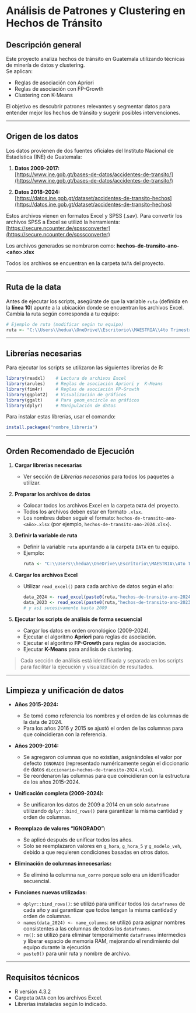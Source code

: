 # Análisis de Patrones y Clustering en Hechos de Tránsito

## Descripción general
Este proyecto analiza hechos de tránsito en Guatemala utilizando técnicas de minería de datos y clustering.  
Se aplican:

- Reglas de asociación con Apriori
- Reglas de asociación con FP-Growth
- Clustering con K-Means

El objetivo es descubrir patrones relevantes y segmentar datos para entender mejor los hechos de tránsito y sugerir posibles intervenciones.

---

## Origen de los datos

Los datos provienen de dos fuentes oficiales del Instituto Nacional de Estadística (INE) de Guatemala:

1. **Datos 2009-2017:**  
   [https://www.ine.gob.gt/bases-de-datos/accidentes-de-transito/](https://www.ine.gob.gt/bases-de-datos/accidentes-de-transito/)

2. **Datos 2018-2024:**  
   [https://datos.ine.gob.gt/dataset/accidentes-de-transito-hechos](https://datos.ine.gob.gt/dataset/accidentes-de-transito-hechos)  

Estos archivos vienen en formatos Excel y SPSS (.sav). Para convertir los archivos SPSS a Excel se utilizó la herramienta:  
[https://secure.ncounter.de/spssconverter](https://secure.ncounter.de/spssconverter)

Los archivos generados se nombraron como:  **hechos-de-transito-ano-<año>.xlsx**

Todos los archivos se encuentran en la carpeta `DATA` del proyecto.

---

## Ruta de la data

Antes de ejecutar los scripts, asegúrate de que la variable `ruta` (definida en la **línea 10**) apunte a la ubicación donde se encuentran los archivos Excel.  
Cambia la ruta según corresponda a tu equipo:

```r
# Ejemplo de ruta (modificar según tu equipo)
ruta <- "C:\\Users\\hedua\\OneDrive\\Escritorio\\MAESTRIA\\4to Trimestre\\INTRO. MINERIA DE DATOS\\Proyecto_Introduccion_Mineria_de_Datos\\DATA\\"
```


---
## Librerías necesarias

Para ejecutar los scripts se utilizaron las siguientes librerías de R:

```r
library(readxl)    # Lectura de archivos Excel
library(arules)    # Reglas de asociación Apriori y  K-Means
library(fim4r)     # Reglas de asociación FP-Growth
library(ggplot2)   # Visualización de gráficos
library(ggalt)     # Para geom_encircle en gráficos
library(dplyr)     # Manipulación de datos  
```

Para instalar estas librerías, usar el comando:
```r
install.packages("nombre_libreria")
```

---


## Orden Recomendado de Ejecución

1. **Cargar librerías necesarias**  
   - Ver sección de *Librerías necesarias* para todos los paquetes a utilizar.

2. **Preparar los archivos de datos**  
   - Colocar todos los archivos Excel en la carpeta `DATA` del proyecto.  
   - Todos los archivos deben estar en formato `.xlsx`.  
   - Los nombres deben seguir el formato: `hechos-de-transito-ano-<año>.xlsx` (por ejemplo, `hechos-de-transito-ano-2024.xlsx`).

3. **Definir la variable de ruta**  
   - Definir la variable `ruta` apuntando a la carpeta `DATA` en tu equipo.  
   - Ejemplo:  
     ```r
     ruta <- "C:\\Users\\hedua\\OneDrive\\Escritorio\\MAESTRIA\\4to Trimestre\\INTRO. MINERIA DE DATOS\\Proyecto_Introduccion_Mineria_de_Datos\\DATA\\"
     ```

4. **Cargar los archivos Excel**  
   - Utilizar `read_excel()` para cada archivo de datos según el año:  
     ```r
     data_2024 <- read_excel(paste0(ruta,"hechos-de-transito-ano-2024.xlsx"))
     data_2023 <- read_excel(paste0(ruta,"hechos-de-transito-ano-2023.xlsx"))
     # y así sucesivamente hasta 2009
     ```

5. **Ejecutar los scripts de análisis de forma secuencial**  
   - Cargar los datos en orden cronológico (2009-2024).  
   - Ejecutar el algoritmo **Apriori** para reglas de asociación.  
   - Ejecutar el algoritmo **FP-Growth** para reglas de asociación.  
   - Ejecutar **K-Means** para análisis de clustering.  


> Cada sección de análisis está identificada y separada en los scripts para facilitar la ejecución y visualización de resultados.


---
## Limpieza y unificación de datos

- **Años 2015-2024:**  
  - Se tomó como referencia los nombres y el orden de las columnas de la data de 2024.  
  - Para los años 2016 y 2015 se ajustó el orden de las columnas para que coincidieran con la referencia.

- **Años 2009-2014:**  
  - Se agregaron columnas que no existían, asignándoles el valor por defecto `IGNORADO` (representado numéricamente según el diccionario de datos `diccionario-hechos-de-transito-2024.xlsx`).  
  - Se reordenaron las columnas para que coincidieran con la estructura de los años 2015-2024.  
  
- **Unificación completa (2009-2024):**  
  - Se unificaron los datos de 2009 a 2014 en un solo `dataframe` utilizando `dplyr::bind_rows()` para garantizar la misma cantidad y orden de columnas.  

- **Reemplazo de valores “IGNORADO”:**  
  - Se aplicó después de unificar todos los años.  
  - Solo se reemplazaron valores en `g_hora`, `g_hora_5` y `g_modelo_veh`, debido a que requieren condiciones basadas en otros datos.


- **Eliminación de columnas innecesarias:**  
  - Se eliminó la columna `num_corre` porque solo era un identificador secuencial.

-  **Funciones nuevas utilizadas:** 
   - `dplyr::bind_rows()`: se utilizó para unificar todos los `dataframes` de cada año y así garantizar que todos tengan la misma cantidad y orden de columnas.  
   - `names(data_2024) <- name_columns`: se utilizó para asignar nombres consistentes a las columnas de todos los `dataframes`.  
   - `rm()`: se utilizó para eliminar temporalmente `dataframes` intermedios y liberar espacio de memoria RAM, mejorando el rendimiento del equipo durante la ejecución
   - `paste0()` para unir ruta y nombre de archivo.



---
## Requisitos técnicos

- R versión 4.3.2
- Carpeta `DATA` con los archivos Excel.
- Librerías instaladas según lo indicado.